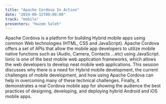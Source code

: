 ```yaml
---
title: "Apache Cordova In Action"
date: "2019-09-12T09:00:00"
track: "mobile"
presenters: "Hazem Saleh"
---
```


Apache Cordova is a platform for building Hybrid mobile apps using common Web technologies (HTML, CSS and JavaScript). Apache Cordova offers a set of APIs that allow the mobile app developers to utilize mobile native functions such as (Audio, Camera, Contacts …etc) using JavaScript. Ionic is one of the best mobile web application frameworks, which allows the web developers to develop neat mobile web applications. This session discusses why there is a need for Hybrid mobile development, the current challenges of mobile development, and how using Apache Cordova can help in overcoming many of these technical challenges. Finally, it demonstrates a real Cordova mobile app for showing the audience the best practices of designing, developing, and deploying hybrid Android and iOS mobile apps.